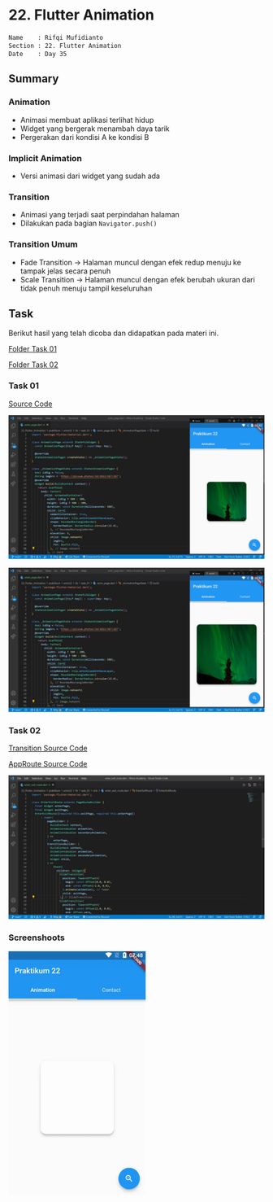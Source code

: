 # 22. Flutter Animation

```
Name    : Rifqi Mufidianto 
Section : 22. Flutter Animation
Date    : Day 35
``` 

## Summary
### Animation
- Animasi membuat aplikasi terlihat hidup
- Widget yang bergerak menambah daya tarik
- Pergerakan dari kondisi A ke kondisi B

### Implicit Animation
- Versi animasi dari widget yang sudah ada

### Transition
- Animasi yang terjadi saat perpindahan halaman
- Dilakukan pada bagian `Navigator.push()`

### Transition Umum
- Fade Transition -> Halaman muncul dengan efek redup menuju ke tampak jelas secara penuh
- Scale Transition -> Halaman muncul dengan efek berubah ukuran dari tidak penuh menuju tampil keseluruhan

## Task
Berikut hasil yang telah dicoba dan didapatkan pada materi ini.

[Folder Task 01](./praktikum/anim22/lib/task_01/)

[Folder Task 02](./praktikum/anim22/lib/task_02/)

### Task 01

[Source Code](./praktikum/anim22/lib/task_01/anim_page.dart)

![Screenshoots Tugas 1](./screenshoots/tugas1.1.jpg)

![Screenshoots Tugas 1](./screenshoots/tugas1.2.jpg)

### Task 02

[Transition Source Code](./praktikum/anim22/lib/task_02/utils/enter_exit_route.dart)

[AppRoute Source Code](./praktikum/anim22/lib/task_02/utils/app_route.dart)

![Screenshoots Tugas 1](./screenshoots/tugas2.1.jpg)

### Screenshoots

![Preview](./screenshoots/praktikum22.gif)
